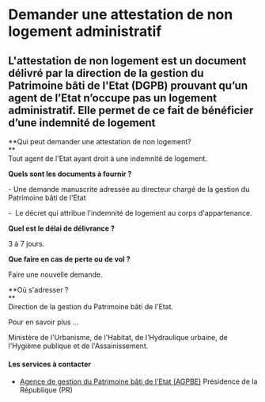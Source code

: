 # Demander une attestation de non logement administratif

L'attestation de non logement est un document délivré par la direction de la gestion du Patrimoine bâti de l'Etat (DGPB) prouvant qu’un agent de l’Etat n’occupe pas un logement administratif. Elle permet de ce fait de bénéficier d’une indemnité de logement
----------------------------------------------------------------------------------------------------------------------------------------------------------------------------------------------------------------------------------------------------------------

**Qui peut demander une attestation de non logement?  
**  
Tout agent de l'Etat ayant droit à une indemnité de logement.

**Quels sont les documents à fournir ?**

\- Une demande manuscrite adressée au directeur chargé de la gestion du  
Patrimoine bâti de l'Etat

\-  Le décret qui attribue l'indemnité de logement au corps d'appartenance.  
  
**Quel est le délai de délivrance ?**  
  
3 à 7 jours.  
  
**Que faire en cas de perte ou de vol ?**

Faire une nouvelle demande.  
  
**Où s'adresser ?  
**  
Direction de la gestion du Patrimoine bâti de l'Etat.  

Pour en savoir plus ...

Ministère de l'Urbanisme, de l'Habitat, de l'Hydraulique urbaine, de l'Hygième publique et de l'Assainissement.

#### Les services à contacter

*   [Agence de gestion du Patrimoine bâti de l'Etat (AGPBE)](../../../services/agence-de-gestion-du-patrimoine-bati-de-letat-agpbe.md) Présidence de la République (PR)